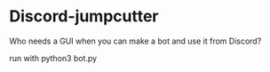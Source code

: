 # Discord-jumpcutter
Who needs a GUI when you can make a bot and use it from Discord?

run with python3 bot.py
